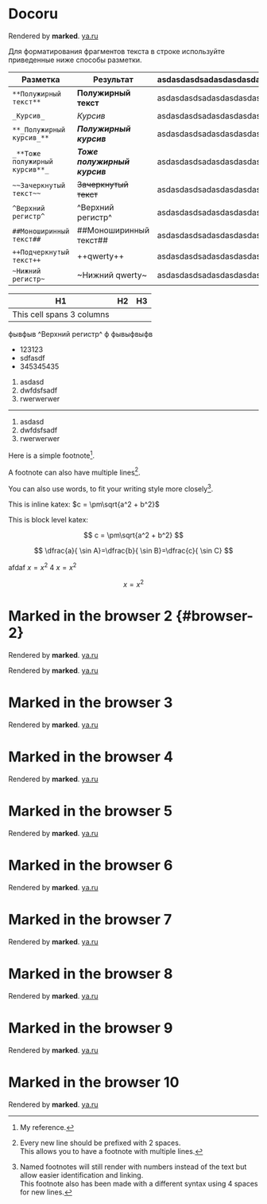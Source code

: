 # Docoru

Rendered by **marked**. [ya.ru](http://ya.ru)

Для форматирования фрагментов текста в строке используйте приведенные ниже способы разметки.

Разметка | Результат | asdasdasdsadasdasdasdasd
----- | ----- | -----
`**Полужирный текст**` | **Полужирный текст** | asdasdasdsadasdasdasdasd
`_Курсив_` | _Курсив_ | asdasdasdsadasdasdasdasd
`**_Полужирный курсив_**` | **_Полужирный курсив_**  | asdasdasdsadasdasdasdasd
`_**Тоже полужирный курсив**_` | _**Тоже полужирный курсив**_ | asdasdasdsadasdasdasdasd
`~~Зачеркнутый текст~~` | ~~Зачеркнутый текст~~ | asdasdasdsadasdasdasdasd
`^Верхний регистр^` | ^Верхний регистр^ | asdasdasdsadasdasdasdasd
`##Моноширинный текст##` | ##Моноширинный текст## | asdasdasdsadasdasdasdasd
`++Подчеркнутый текст++` | ++qwerty++ | asdasdasdsadasdasdasdasd
`~Нижний регистр~` | ~Нижний qwerty~ | asdasdasdsadasdasdasdasd


| H1      | H2      | H3      |
|---------|---------|---------|
| This cell spans 3 columns |||


фывфыв ^Верхний регистр^ ф фывыфвыфв


- 123123
- sdfasdf
- 345345435

1. asdasd
1. dwfdsfsadf
1. rwerwerwer

---

1. asdasd
2. dwfdsfsadf
3. rwerwerwer

Here is a simple footnote[^1].

A footnote can also have multiple lines[^2].  

You can also use words, to fit your writing style more closely[^note].

[^1]: My reference.
[^2]: Every new line should be prefixed with 2 spaces.  
  This allows you to have a footnote with multiple lines.
[^note]:
    Named footnotes will still render with numbers instead of the text but allow easier identification and linking.  
    This footnote also has been made with a different syntax using 4 spaces for new lines.


This is inline katex: $c = \pm\sqrt{a^2 + b^2}$

This is block level katex:

$$
c = \pm\sqrt{a^2 + b^2}
$$

$$
\dfrac{a}{ \sin A}=\dfrac{b}{ \sin B}=\dfrac{c}{ \sin C}
$$

afdaf $x=x^2$ 4 $x=x^2$

$$
x = x^2
$$


# Marked in the browser 2 {#browser-2}

Rendered by **marked**. [ya.ru](http://ya.ru)

Rendered by **marked**. [ya.ru](./test2.md)

# Marked in the browser 3

Rendered by **marked**. [ya.ru](http://ya.ru)

# Marked in the browser 4

Rendered by **marked**. [ya.ru](http://ya.ru)

# Marked in the browser 5

Rendered by **marked**. [ya.ru](http://ya.ru)

# Marked in the browser 6

Rendered by **marked**. [ya.ru](http://ya.ru)

# Marked in the browser 7

Rendered by **marked**. [ya.ru](http://ya.ru)

# Marked in the browser 8

Rendered by **marked**. [ya.ru](http://ya.ru)

# Marked in the browser 9

Rendered by **marked**. [ya.ru](http://ya.ru)

# Marked in the browser 10

Rendered by **marked**. [ya.ru](http://ya.ru)
